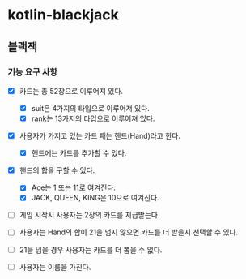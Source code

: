 # kotlin-blackjack

## 블랙잭

### 기능 요구 사항

- [x] 카드는 총 52장으로 이루어져 있다.
  - [x] suit은 4가지의 타입으로 이루어져 있다.
  - [x] rank는 13가지의 타입으로 이루어져 있다.

- [x] 사용자가 가지고 있는 카드 패는 핸드(Hand)라고 한다.
  - [x] 핸드에는 카드를 추가할 수 있다.
- [x] 핸드의 합을 구할 수 있다.
  - [x] Ace는 1 또는 11로 여겨진다.
  - [x] JACK, QUEEN, KING은 10으로 여겨진다.

- [ ] 게임 시작시 사용자는 2장의 카드를 지급받는다.
- [ ] 사용자는 Hand의 합이 21을 넘지 않으면 카드를 더 받을지 선택할 수 있다.
- [ ] 21을 넘을 경우 사용자는 카드를 더 뽑을 수 없다.

- [ ] 사용자는 이름을 가진다.
